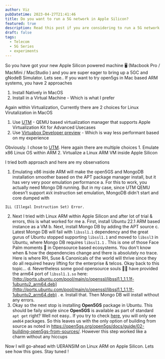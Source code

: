 ```yaml
---
author: Viz
pubDatetime: 2023-04-27T21:41:46
title: Do you want to run a 5G network in Apple Silicon?
featured: true
description: Read this post if you are considering to run a 5G network in your home lab powered by Apple Silicon
draft: false
tags:
  - Telecom
  - 5G Series
  - experiments
---
```


So you have got your new Apple Silicon powered machine 🖥️ (Macbook Pro / MacMini / MacStudio ) and you are super eager to bring up a 5GC and gNodeB Simulator. Lets see.. If you want to try open5gs in Mac based ARM systems, you have 2 approaches

1. Install Natively in MacOS
2. Install in a Virtual Machine - Which is what I prefer

Again within Virtualization, Currently there are 2 choices for Linux Virutalization in MacOS

1. Use [UTM](https://getutm.app/) - QEMU based virtualization manager that supports Apple Virtualization Kit for Advanced Usecases
2. Use [Virtuabox Developer preview](https://www.virtualbox.org/wiki/Downloads) - Which is way less performant based on my experience

Obviously. I chose to [UTM](https://getutm.app/). Here again there are multiple choices
	1. Emulate x86 Linux OS within ARM
	2. Virtualize a Linux ARM VM inside Apple Silicon

I tried both approach and here are my observations

1. Emulating x86 inside ARM will make the open5GS and MongoDB installation smoother based on the APT package manager install, but it has very very poor emulation performance
		a. For this to work, you actually need Mongo DB running. But in my case, since UTM QEMU doesn't support `AVX` instruction set emulation, MongoDB didn't start and core dumped with 

```python
ILL (Illegal Instruction Set) Error.
```

2. Next I tried with Linux ARM within Apple Silicon and after lot of trial & errors, this is what worked for me
		a. First, install Ubuntu 22.1 ARM based instance as a VM
		b. Next, install Mongo DB by adding the APT source
		c. Latest Mongo DB will fail with `libssl1.1` dependency and the great gurus of Ubuntu stopped supporting `libssl1.1` and moved to `libssl3` in Ubuntu, where Mongo DB requires `libssl1.1` . This is one of those Face Palm moments 🙈 in Opensource based ecosystems. You don't know when & how the dependencies change and there is absolutely no trace. Here is where RH, Suse & Canonicals of the world will thrive since they do all required heavy lifting for the enterprise & telcos. Okay back to this topic...
		d. Nevertheless some good opensource souls 👼🏻 have provided the arm64 port of `libssl1.1.so` here: [http://ports.ubuntu.com/pool/main/o/openssl/libssl1.1_1.1.1f-1ubuntu2_arm64.deb](http://ports.ubuntu.com/pool/main/o/openssl/libssl1.1_1.1.1f-1ubuntu2_arm64.deb) .
		e. Install that. Then Mongo DB will install without any errors.
3. Okay so the next stop is installing **Open5GS** package in Ubuntu. This should be faily simple since **Open5GS** is available as part of standard `apt get` right? Well not easy.. If you try to check [here](https://launchpad.net/~open5gs/+archive/ubuntu/latest/+packages), you will only see `amd64` packages. So this leaves us with the only option of building from source as noted in https://open5gs.org/open5gs/docs/guide/02-building-open5gs-from-sources/. However this step worked like a charm without any hiccups

Now I will go-ahead with UERANSIM on Linux ARM on Apple Silicon. Lets see how this goes. Stay tuned !